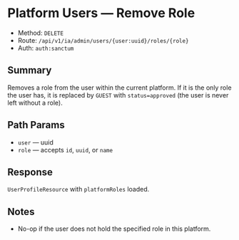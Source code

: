 # Platform Users — Remove Role

- Method: `DELETE`
- Route: `/api/v1/ia/admin/users/{user:uuid}/roles/{role}`
- Auth: `auth:sanctum`

## Summary
Removes a role from the user within the current platform. If it is the only role the user has, it is replaced by `GUEST` with `status=approved` (the user is never left without a role).

## Path Params
- `user` — uuid
- `role` — accepts `id`, `uuid`, or `name`

## Response
`UserProfileResource` with `platformRoles` loaded.

## Notes
- No-op if the user does not hold the specified role in this platform.

